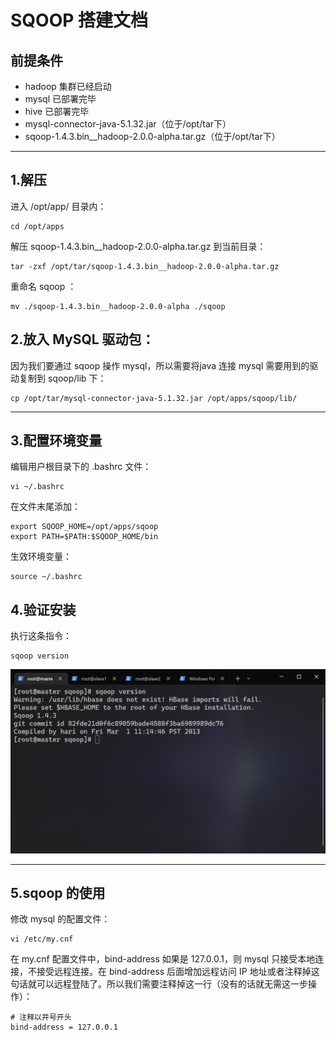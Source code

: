 # SQOOP 搭建文档

## 前提条件
- hadoop 集群已经启动
- mysql 已部署完毕
- hive 已部署完毕
- mysql-connector-java-5.1.32.jar（位于/opt/tar下）
- sqoop-1.4.3.bin__hadoop-2.0.0-alpha.tar.gz（位于/opt/tar下）

---

## 1.解压
进入 /opt/app/ 目录内：
``` shell
cd /opt/apps
```

解压 sqoop-1.4.3.bin__hadoop-2.0.0-alpha.tar.gz 到当前目录：
``` shell
tar -zxf /opt/tar/sqoop-1.4.3.bin__hadoop-2.0.0-alpha.tar.gz
```

重命名 sqoop ：
``` shelll
mv ./sqoop-1.4.3.bin__hadoop-2.0.0-alpha ./sqoop
```

## 2.放入 MySQL 驱动包：
因为我们要通过 sqoop 操作 mysql，所以需要将java 连接 mysql 需要用到的驱动复制到 sqoop/lib 下：
``` shell
cp /opt/tar/mysql-connector-java-5.1.32.jar /opt/apps/sqoop/lib/
```

---

## 3.配置环境变量
编辑用户根目录下的 .bashrc 文件：
``` shell
vi ~/.bashrc
```

在文件末尾添加：
``` shell
export SQOOP_HOME=/opt/apps/sqoop
export PATH=$PATH:$SQOOP_HOME/bin
```

生效环境变量：
``` shell
source ~/.bashrc
```

## 4.验证安装
执行这条指令：
``` shell
sqoop version
```
![结果](./images/4_1.png)

---

## 5.sqoop 的使用
修改 mysql 的配置文件：
``` shell
vi /etc/my.cnf
```

在 my.cnf 配置文件中，bind-address 如果是 127.0.0.1，则 mysql 只接受本地连接，不接受远程连接。在 bind-address 后面增加远程访问 IP 地址或者注释掉这句话就可以远程登陆了。所以我们需要注释掉这一行（没有的话就无需这一步操作）：
``` shell
# 注释以井号开头
bind-address = 127.0.0.1
```
